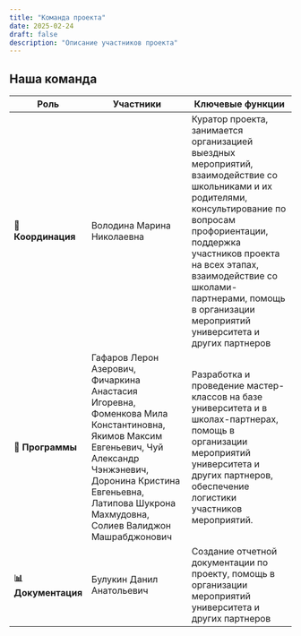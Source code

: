 ```yaml
---
title: "Команда проекта"
date: 2025-02-24
draft: false
description: "Описание участников проекта"
---
```


## Наша команда
| Роль                  | Участники                              | Ключевые функции                  |
|-----------------------|-----------------------------------------|-----------------------------------|
| **🧭 Координация**    | Володина Марина Николаевна | Куратор проекта, занимается организацией выездных мероприятий, взаимодействие со школьниками и их родителями, консультирование по вопросам профориентации, поддержка участников проекта на всех этапах, взаимодействие со школами-партнерами, помощь в организации мероприятий университета и других партнеров |
| **🔧 Программы**      | Гафаров Лерон Азерович, Фичаркина Анастасия Игоревна, Фоменкова Мила Константиновна, Якимов Максим Евгеньевич, Чуй Александр Чэнжэневич, Доронина Кристина Евгеньевна, Латипова Шукрона Махмудовна, Солиев Валиджон Машрабджонович |Разработка и проведение мастер-классов на базе университета и в школах-партнерах, помощь в организации мероприятий университета и других партнеров, обеспечение логистики участников мероприятий. |
| **📊 Документация**   | Булукин Данил Анатольевич| Создание отчетной документации по проекту, помощь в организации мероприятий университета и других партнеров|